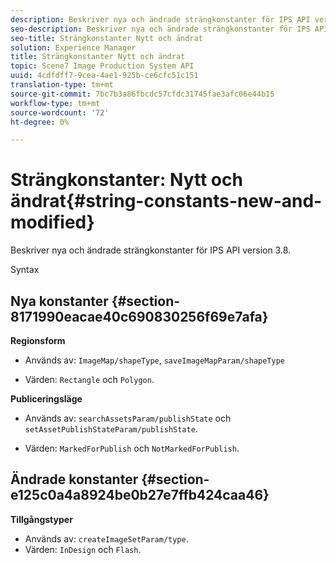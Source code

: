 ```yaml
---
description: Beskriver nya och ändrade strängkonstanter för IPS API version 3.8.
seo-description: Beskriver nya och ändrade strängkonstanter för IPS API version 3.8.
seo-title: Strängkonstanter Nytt och ändrat
solution: Experience Manager
title: Strängkonstanter Nytt och ändrat
topic: Scene7 Image Production System API
uuid: 4cdfdff7-9cea-4ae1-925b-ce6cfc51c151
translation-type: tm+mt
source-git-commit: 7bc7b3a86fbcdc57cfdc31745fae3afc06e44b15
workflow-type: tm+mt
source-wordcount: '72'
ht-degree: 0%

---
```



# Strängkonstanter: Nytt och ändrat{#string-constants-new-and-modified}

Beskriver nya och ändrade strängkonstanter för IPS API version 3.8.

Syntax

## Nya konstanter {#section-8171990eacae40c690830256f69e7afa}

**Regionsform**

* Används av: `ImageMap/shapeType`, `saveImageMapParam/shapeType`

* Värden: `Rectangle` och `Polygon`.

**Publiceringsläge**

* Används av: `searchAssetsParam/publishState` och `setAssetPublishStateParam/publishState`.

* Värden: `MarkedForPublish` och `NotMarkedForPublish`.

## Ändrade konstanter {#section-e125c0a4a8924be0b27e7ffb424caa46}

**Tillgångstyper**

* Används av: `createImageSetParam/type`.
* Värden: `InDesign` och `Flash`.

